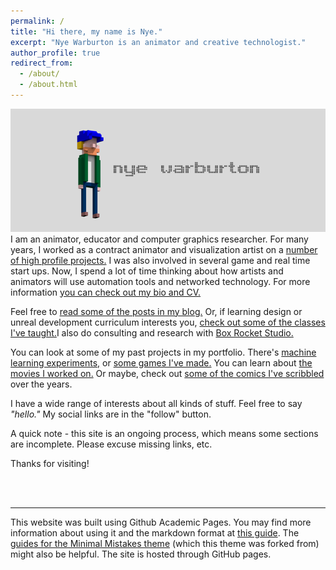 ```yaml
---
permalink: /
title: "Hi there, my name is Nye."
excerpt: "Nye Warburton is an animator and creative technologist."
author_profile: true
redirect_from:
  - /about/
  - /about.html
---
```

![Nye Warburton](images\nyepic_header.png)
<br>
I am an animator, educator and computer graphics researcher. For many years, I worked as a contract animator and visualization artist on a [number of high profile projects.](https://www.imdb.com/name/nm1100970/) I was also involved in several game and real time start ups. Now, I spend a lot of time thinking about how artists and animators will use automation tools and networked technology. For more information [you can check out my bio and CV.](https://nyeguy.github.io/cv/)
<br>

Feel free to [read some of the posts in my blog.](https://nyeguy.github.io/year-archive/)
Or, if learning design or unreal development curriculum interests you, [check out some of the classes I've taught.](https://nyeguy.github.io/teaching/)I also do consulting and research with [Box Rocket Studio.](http://boxrocket.studio)
<br>

You can look at some of my past projects in my portfolio. There's [machine learning experiments,](https://nyeguy.github.io/portfolio/machine-learning-experiments) or [some games I've made.](https://nyeguy.github.io/portfolio/game-development) You can learn about [the movies I worked on.](https://nyeguy.github.io/portfolio/previsualization) Or maybe, check out [some of the comics I've scribbled](https://nyeguy.github.io/comics/) over the years.
<br>

I have a wide range of interests about all kinds of stuff. Feel free to say *"hello."*
My social links are in the "follow" button.
<br>

A quick note - this site is an ongoing process, which means some sections are incomplete. Please excuse missing links, etc.

Thanks for visiting!

<br>
<br>




------
This website was built using Github Academic Pages. You may find more information about using it and the markdown format at [this guide](https://academicpages.github.io/markdown/). The [guides for the Minimal Mistakes theme](https://mmistakes.github.io/minimal-mistakes/docs/configuration/) (which this theme was forked from) might also be helpful. The site is hosted through GitHub pages.
